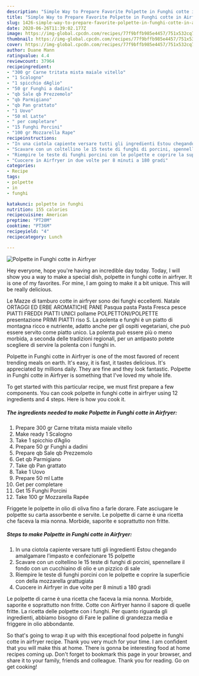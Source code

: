 ```yaml
---
description: "Simple Way to Prepare Favorite Polpette in Funghi cotte in Airfryer"
title: "Simple Way to Prepare Favorite Polpette in Funghi cotte in Airfryer"
slug: 1426-simple-way-to-prepare-favorite-polpette-in-funghi-cotte-in-airfryer
date: 2020-06-26T11:39:02.177Z
image: https://img-global.cpcdn.com/recipes/77f9bffb985e4457/751x532cq70/polpette-in-funghi-cotte-in-airfryer-recipe-main-photo.jpg
thumbnail: https://img-global.cpcdn.com/recipes/77f9bffb985e4457/751x532cq70/polpette-in-funghi-cotte-in-airfryer-recipe-main-photo.jpg
cover: https://img-global.cpcdn.com/recipes/77f9bffb985e4457/751x532cq70/polpette-in-funghi-cotte-in-airfryer-recipe-main-photo.jpg
author: Duane Mann
ratingvalue: 4.4
reviewcount: 37964
recipeingredient:
- "300 gr Carne tritata mista maiale vitello"
- "1 Scalogno"
- "1 spicchio dAglio"
- "50 gr Funghi a dadini"
- "qb Sale qb Prezzemolo"
- "qb Parmigiano"
- "qb Pan grattato"
- "1 Uovo"
- "50 ml Latte"
- " per completare"
- "15 Funghi Porcini"
- "100 gr Mozzarella Rape"
recipeinstructions:
- "In una ciotola capiente versare tutti gli ingredienti Estou chegando amalgamare l’impasto e confezionare 15 polpette"
- "Scavare con un coltellino le 15 teste di funghi di porcini, spennellare il fondo con un cucchiaino di olio e un pizzico di sale"
- "Riempire le teste di funghi porcini con le polpette e coprire la superficie con della mozzarella grattugiata"
- "Cuocere in Airfryer in due volte per 8 minuti a 180 gradi"
categories:
- Recipe
tags:
- polpette
- in
- funghi

katakunci: polpette in funghi 
nutrition: 155 calories
recipecuisine: American
preptime: "PT20M"
cooktime: "PT36M"
recipeyield: "4"
recipecategory: Lunch

---
```



![Polpette in Funghi cotte in Airfryer](https://img-global.cpcdn.com/recipes/77f9bffb985e4457/751x532cq70/polpette-in-funghi-cotte-in-airfryer-recipe-main-photo.jpg)

Hey everyone, hope you're having an incredible day today. Today, I will show you a way to make a special dish, polpette in funghi cotte in airfryer. It is one of my favorites. For mine, I am going to make it a bit unique. This will be really delicious.

Le Mazze di tamburo cotte in airfryer sono dei funghi eccellenti. Natale ORTAGGI ED ERBE AROMATICHE PANE Pasqua pasta Pasta Fresca pesce PIATTI FREDDI PIATTI UNICI pollame POLPETTONI/POLPETTE presentazione PRIMI PIATTI riso S. La polenta e funghi è un piatto di montagna ricco e nutriente, adatto anche per gli ospiti vegetariani, che può essere servito come piatto unico. La polenta può essere più o meno morbida, a seconda delle tradizioni regionali, per un antipasto potete scegliere di servire la polenta con i funghi in.

Polpette in Funghi cotte in Airfryer is one of the most favored of recent trending meals on earth. It's easy, it is fast, it tastes delicious. It's appreciated by millions daily. They are fine and they look fantastic. Polpette in Funghi cotte in Airfryer is something that I've loved my whole life.


To get started with this particular recipe, we must first prepare a few components. You can cook polpette in funghi cotte in airfryer using 12 ingredients and 4 steps. Here is how you cook it.

<!--inarticleads1-->

##### The ingredients needed to make Polpette in Funghi cotte in Airfryer:

1. Prepare 300 gr Carne tritata mista maiale vitello
1. Make ready 1 Scalogno
1. Take 1 spicchio d’Aglio
1. Prepare 50 gr Funghi a dadini
1. Prepare qb Sale qb Prezzemolo
1. Get qb Parmigiano
1. Take qb Pan grattato
1. Take 1 Uovo
1. Prepare 50 ml Latte
1. Get  per completare
1. Get 15 Funghi Porcini
1. Take 100 gr Mozzarella Rapée


Friggete le polpette in olio di oliva fino a farle dorare. Fate asciugare le polpette su carta assorbente e servite. Le polpette di carne è una ricetta che faceva la mia nonna. Morbide, saporite e soprattutto non fritte. 

<!--inarticleads2-->

##### Steps to make Polpette in Funghi cotte in Airfryer:

1. In una ciotola capiente versare tutti gli ingredienti Estou chegando amalgamare l’impasto e confezionare 15 polpette
1. Scavare con un coltellino le 15 teste di funghi di porcini, spennellare il fondo con un cucchiaino di olio e un pizzico di sale
1. Riempire le teste di funghi porcini con le polpette e coprire la superficie con della mozzarella grattugiata
1. Cuocere in Airfryer in due volte per 8 minuti a 180 gradi


Le polpette di carne è una ricetta che faceva la mia nonna. Morbide, saporite e soprattutto non fritte. Cotte con Airfryer hanno il sapore di quelle fritte. La ricetta delle polpette con i funghi. Per quanto riguarda gli ingredienti, abbiamo bisogno di Fare le palline di grandezza media e friggere in olio abbondante. 

So that's going to wrap it up with this exceptional food polpette in funghi cotte in airfryer recipe. Thank you very much for your time. I am confident that you will make this at home. There is gonna be interesting food at home recipes coming up. Don't forget to bookmark this page in your browser, and share it to your family, friends and colleague. Thank you for reading. Go on get cooking!
